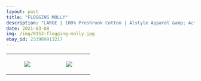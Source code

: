 ```yaml
---
layout: post
title: "FLOGGING MOLLY"
description: "LARGE | 100% Preshrunk Cotton | Alstyle Apparel &amp; Activewear"
date: 2021-03-08
img: /img/0153-flogging-molly.jpg
ebay_id: 233989913217
---
```




<table style="width:100%;"><tr><td style="vertical-align:top;">
      <figure class="tmblr-full" data-orig-height="2048" data-orig-width="1365" data-orig-src="https://concertshirts.netlify.app/shirts/0153/0153-01.jpg"><img src="https://64.media.tumblr.com/95543ee3c66446b846776e2829c458d8/5ab2e9772bddabcf-c7/s540x810/e455a39fdf50ac4e90012698b408f384f2e9ad85.jpg" data-orig-height="2048" data-orig-width="1365" data-orig-src="https://concertshirts.netlify.app/shirts/0153/0153-01.jpg"/></figure></td>
    <td style="vertical-align:top;">
      <figure class="tmblr-full" data-orig-height="2048" data-orig-width="1365" data-orig-src="https://concertshirts.netlify.app/shirts/0153/0153-02.jpg"><img src="https://64.media.tumblr.com/20fb942783d5515b7a5d4a51ebc97a73/5ab2e9772bddabcf-4c/s540x810/5fbdf913ba0be8ade77bb7afe0008d603076b545.jpg" data-orig-height="2048" data-orig-width="1365" data-orig-src="https://concertshirts.netlify.app/shirts/0153/0153-02.jpg"/></figure></td>
  </tr></table>
